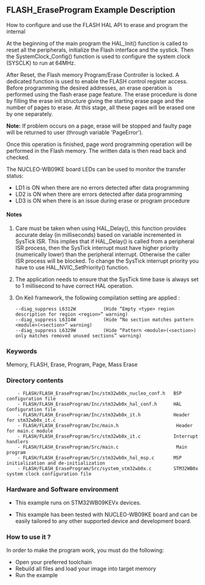 ## <b>FLASH_EraseProgram Example Description</b>

How to configure and use the FLASH HAL API to erase and program the internal

At the beginning of the main program the HAL_Init() function is called to reset
all the peripherals, initialize the Flash interface and the systick.
Then the SystemClock_Config() function is used to configure the system clock (SYSCLK)
to run at 64MHz.

After Reset, the Flash memory Program/Erase Controller is locked. A dedicated function
is used to enable the FLASH control register access.
Before programming the desired addresses, an erase operation is performed using
the flash erase page feature. The erase procedure is done by filling the erase init
structure giving the starting erase page and the number of pages to erase.
At this stage, all these pages will be erased one by one separately.


**Note:** If problem occurs on a page, erase will be stopped and faulty page will
be returned to user (through variable 'PageError').

Once this operation is finished, page word programming operation will be performed
in the Flash memory. The written data is then read back and checked.

The NUCLEO-WB09KE board LEDs can be used to monitor the transfer status:  
  - LD1 is ON when there are no errors detected after data programming  
  - LD2 is ON when there are errors detected after data programming  
  - LD3 is ON when there is an issue during erase or program procedure  

#### <b>Notes</b>

 1. Care must be taken when using HAL_Delay(), this function provides accurate delay (in milliseconds)
    based on variable incremented in SysTick ISR. This implies that if HAL_Delay() is called from
    a peripheral ISR process, then the SysTick interrupt must have higher priority (numerically lower)
    than the peripheral interrupt. Otherwise the caller ISR process will be blocked.
    To change the SysTick interrupt priority you have to use HAL_NVIC_SetPriority() function.

 2. The application needs to ensure that the SysTick time base is always set to 1 millisecond
    to have correct HAL operation.

 3. On Keil framework, the following compilation setting are applied :
    
        --diag_suppress L6312W          (Hide “Empty <type> region description for region <region>” warning)
        --diag_suppress L6314W          (Hide “No section matches pattern <module>(<section>” warning)
        --diag_suppress L6329W          (Hide “Pattern <module>(<section>) only matches removed unused sections” warning)
    
### <b>Keywords</b>

Memory, FLASH, Erase, Program, Page, Mass Erase

### <b>Directory contents</b>

        - FLASH/FLASH_EraseProgram/Inc/stm32wb0x_nucleo_conf.h   BSP configuration file
        - FLASH/FLASH_EraseProgram/Inc/stm32wb0x_hal_conf.h      HAL Configuration file
        - FLASH/FLASH_EraseProgram/Inc/stm32wb0x_it.h            Header for stm32wb0x_it.c
        - FLASH/FLASH_EraseProgram/Inc/main.h                     Header for main.c module
        - FLASH/FLASH_EraseProgram/Src/stm32wb0x_it.c            Interrupt handlers
        - FLASH/FLASH_EraseProgram/Src/main.c                     Main program
        - FLASH/FLASH_EraseProgram/Src/stm32wb0x_hal_msp.c       MSP initialization and de-initialization
        - FLASH/FLASH_EraseProgram/Src/system_stm32wb0x.c        STM32WB0x system clock configuration file

### <b>Hardware and Software environment</b>

  - This example runs on STM32WB09KEVx devices.

  - This example has been tested with NUCLEO-WB09KE board and can be
    easily tailored to any other supported device and development board.

### <b>How to use it ?</b>

In order to make the program work, you must do the following:

 - Open your preferred toolchain
 - Rebuild all files and load your image into target memory
 - Run the example
